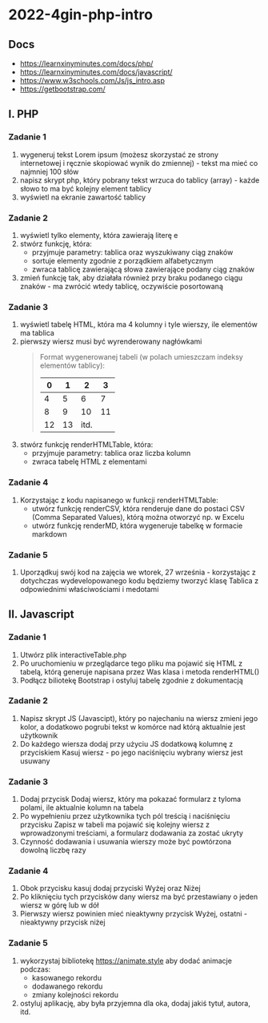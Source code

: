 # 2022-4gin-php-intro

## Docs

- https://learnxinyminutes.com/docs/php/
- https://learnxinyminutes.com/docs/javascript/
- https://www.w3schools.com/Js/js_intro.asp
- https://getbootstrap.com/

## I. PHP

### Zadanie 1

1. wygeneruj tekst Lorem ipsum (możesz skorzystać ze strony internetowej i ręcznie skopiować wynik do zmiennej) - tekst ma mieć co najmniej 100 słów
1. napisz skrypt php, który pobrany tekst wrzuca do tablicy (array) - każde słowo to ma być kolejny element tablicy
1. wyświetl na ekranie zawartość tablicy


### Zadanie 2

1. wyświetl tylko elementy, która zawierają literę e
1. stwórz funkcję, która: 
    - przyjmuje parametry: tablica oraz wyszukiwany ciąg znaków
    - sortuje elementy zgodnie z porządkiem alfabetycznym
    - zwraca tablicę zawierającą słowa zawierające podany ciąg znaków
1. zmień funkcję tak, aby działała również przy braku podanego ciągu znaków - ma zwrócić wtedy tablicę, oczywiście posortowaną

### Zadanie 3

1. wyświetl tabelę HTML, która ma 4 kolumny i tyle wierszy, ile elementów ma tablica
1. pierwszy wiersz musi być wyrenderowany nagłówkami
    >Format wygenerowanej tabeli (w polach umieszczam indeksy elementów tablicy):
    >
    >| 0 | 1 | 2 | 3 |
    >|---|---|---|----|
    >| 4 | 5 | 6 | 7 |
    >| 8 | 9 | 10 | 11 |
    >| 12 | 13 | itd. |  |
1. stwórz funkcję renderHTMLTable, która:
    - przyjmuje parametry: tablica oraz liczba kolumn
    - zwraca tabelę HTML z elementami

### Zadanie 4

1. Korzystając z kodu napisanego w funkcji renderHTMLTable:
    - utwórz funkcję renderCSV, która renderuje dane do postaci CSV (Comma Separated Values), którą można otworzyć np. w Excelu
    - utwórz funkcję renderMD, która wygeneruje tabelkę w formacie markdown
    
### Zadanie 5

1. Uporządkuj swój kod na zajęcia we wtorek, 27 września - korzystając z dotychczas wydevelopowanego kodu będziemy tworzyć klasę Tablica z odpowiednimi właściwościami i medotami

## II. Javascript

### Zadanie 1

1. Utwórz plik interactiveTable.php
1. Po uruchomieniu w przeglądarce tego pliku ma pojawić się HTML z tabelą, którą generuje napisana przez Was klasa i metoda renderHTML()
1. Podłącz biliotekę Bootstrap i ostyluj tabelę zgodnie z dokumentacją

### Zadanie 2

1. Napisz skrypt JS (Javascipt), który po najechaniu na wiersz zmieni jego kolor, a dodatkowo pogrubi tekst w komórce nad którą aktualnie jest użytkownik
1. Do każdego wiersza dodaj przy użyciu JS dodatkową kolumnę z przyciskiem Kasuj wiersz - po jego naciśnięciu wybrany wiersz jest usuwany

### Zadanie 3

1. Dodaj przycisk Dodaj wiersz, który ma pokazać formularz z tyloma polami, ile aktualnie kolumn na tabela
1. Po wypełnieniu przez użytkownika tych pól treścią i naciśnięciu przycisku Zapisz w tabeli ma pojawić się kolejny wiersz z wprowadzonymi treściami, a formularz dodawania za zostać ukryty
1. Czynność dodawania i usuwania wierszy może być powtórzona dowolną liczbę razy

### Zadanie 4

1. Obok przycisku kasuj dodaj przyciski Wyżej oraz Niżej
1. Po kliknięciu tych przycisków dany wiersz ma być przestawiany o jeden wiersz w górę lub w dół
1. Pierwszy wiersz powinien mieć nieaktywny przycisk Wyżej, ostatni - nieaktywny przycisk niżej

### Zadanie 5

1. wykorzystaj bibliotekę https://animate.style aby dodać animacje podczas:
    - kasowanego rekordu
    - dodawanego rekordu
    - zmiany kolejności rekordu
1. ostyluj aplikację, aby była przyjemna dla oka, dodaj jakiś tytuł, autora, itd.
